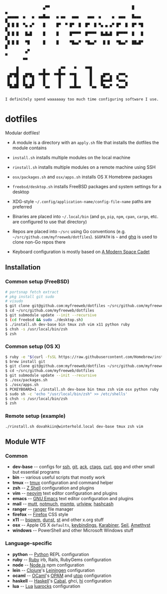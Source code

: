 ```
                                                                             
                 ▄▀▀                                     █                  ▄
 ▄▄▄▄▄  ▄   ▄  ▄▄█▄▄   ▄ ▄▄   ▄▄▄    ▄▄▄  ▄     ▄  ▄▄▄   █▄▄▄              █ 
 █ █ █  ▀▄ ▄▀    █     █▀  ▀ █▀  █  █▀  █ ▀▄ ▄ ▄▀ █▀  █  █▀ ▀█            █  
 █ █ █   █▄█     █     █     █▀▀▀▀  █▀▀▀▀  █▄█▄█  █▀▀▀▀  █   █           █   
 █ █ █   ▀█      █     █     ▀█▄▄▀  ▀█▄▄▀   █ █   ▀█▄▄▀  ██▄█▀          █    
         ▄▀                                                            ▀     
        ▀▀                                                                   
                                                        
     █           ▄      ▄▀▀    ▀    ▀▀█                 
  ▄▄▄█   ▄▄▄   ▄▄█▄▄  ▄▄█▄▄  ▄▄▄      █     ▄▄▄    ▄▄▄  
 █▀ ▀█  █▀ ▀█    █      █      █      █    █▀  █  █   ▀ 
 █   █  █   █    █      █      █      █    █▀▀▀▀   ▀▀▀▄ 
 ▀█▄██  ▀█▄█▀    ▀▄▄    █    ▄▄█▄▄    ▀▄▄  ▀█▄▄▀  ▀▄▄▄▀ 
                                                        

I definitely spend waaaaaay too much time configuring software I use.

```

# dotfiles

Modular dotfiles!

- A module is a directory with an `apply.sh` file that installs the dotfiles the module contains
- `install.sh` installs multiple modules on the local machine
- `rinstall.sh` installs multiple modules on a remote machine using SSH
- `osx/packages.sh` and `osx/apps.sh` installs OS X Homebrew packages
- `freebsd/desktop.sh` installs FreeBSD packages and system settings for a desktop

- XDG-style `~/.config/application-name/config-file-name` paths are preferred
- Binaries are placed into `~/.local/bin` (and `go`, `pip`, `npm`, `cpan`, `cargo`, etc. are configured to use that directory)
- Repos are placed into `~/src` using Go conventions (e.g. `~/src/github.com/myfreeweb/dotfiles`). `$GOPATH` is `~` and [ghq] is used to clone non-Go repos there
- Keyboard configuration is mostly based on [A Modern Space Cadet]

[ghq]: https://github.com/motemen/ghq
[A Modern Space Cadet]: http://stevelosh.com/blog/2012/10/a-modern-space-cadet/

## Installation

### Common setup (FreeBSD)

```bash
# portsnap fetch extract
# pkg install git sudo
# visudo
$ git clone git@github.com:myfreeweb/dotfiles ~/src/github.com/myfreeweb/dotfiles
$ cd ~/src/github.com/myfreeweb/dotfiles
$ git submodule update --init --recursive
$ (cd freebsd && sudo ./desktop.sh)
$ ./install.sh dev-base bin tmux zsh vim x11 python ruby
$ chsh -s /usr/local/bin/zsh
$ zsh
```

### Common setup (OS X)

```bash
$ ruby -e "$(curl -fsSL https://raw.githubusercontent.com/Homebrew/install/master/install)"
$ brew install git
$ git clone git@github.com:myfreeweb/dotfiles ~/src/github.com/myfreeweb/dotfiles
$ cd ~/src/github.com/myfreeweb/dotfiles
$ git submodule update --init --recursive
$ ./osx/packages.sh
$ ./osx/apps.sh
$ PCKEYBOARD=1 ./install.sh dev-base bin tmux zsh vim osx python ruby
$ sudo sh -c 'echo "/usr/local/bin/zsh" >> /etc/shells'
$ chsh -s /usr/local/bin/zsh
$ zsh
```

### Remote setup (example)

    ./rinstall.sh dovahkiin@winterhold.local dev-base tmux zsh vim

## Module WTF

### Common

- **dev-base** -- configs for [ssh], [git], [ack], [ctags], [curl], [gpg] and other small but essential programs
- **bin** -- various useful scripts that mostly work
- **tmux** -- [tmux] configuration and command helper
- **zsh** -- [Z Shell] configuration and plugins
- **vim** -- [neovim] text editor configuration and plugins
- **emacs** -- [GNU Emacs] text editor configuration and plugins
- **mail** -- [mutt], [notmuch], [msmtp], [urlview], [hashcash]
- **ranger** -- [ranger] file manager
- **firefox** -- [Firefox] CSS style
- **x11** -- [bspwm], [dunst], [st] and other x.org stuff
- **osx** -- Apple OS X `defaults`, [keybindings], [Karabiner], [Seil], [Amethyst]
- **windows** -- PowerShell and other Microsoft Windows stuff

[ssh]: http://www.openssh.com
[git]: http://git-scm.com
[ack]: http://beyondgrep.com
[ctags]: http://ctags.sourceforge.net
[curl]: http://curl.haxx.se
[gpg]: https://www.gnupg.org
[tmux]: http://tmux.sourceforge.net
[Z Shell]: http://zsh.sourceforge.net
[neovim]: https://github.com/neovim/neovim
[GNU Emacs]: https://www.gnu.org/software/emacs/
[keybindings]: https://github.com/ttscoff/KeyBindings
[Karabiner]: https://pqrs.org/osx/karabiner/index.html.en
[Seil]: https://pqrs.org/osx/karabiner/seil.html.en
[Amethyst]: https://github.com/ianyh/Amethyst
[mutt]: http://www.mutt.org
[notmuch]: http://notmuchmail.org
[msmtp]: https://wiki.archlinux.org/index.php/MSMTP
[urlview]: https://github.com/sigpipe/urlview
[hashcash]: http://hashcash.org
[bspwm]: https://github.com/baskerville/bspwm
[dunst]: https://github.com/knopwob/dunst
[st]: http://st.suckless.org/
[ranger]: http://ranger.nongnu.org/
[Firefox]: https://www.mozilla.org/en-US/firefox/desktop/

### Language-specific

- **python** -- [Python] REPL configuration
- **ruby** -- [Ruby] irb, Rails, RubyGems configuration
- **node** -- [Node.js] npm configuration
- **lein** -- [Clojure]'s [Leiningen] configuration
- **ocaml** -- [OCaml]'s [OPAM] and [utop] configuration
- **haskell** -- [Haskell]'s [Cabal], ghci, [hi] configuration
- **lua** -- [Lua] [luarocks] configuration

[Python]: https://www.python.org
[Ruby]: https://www.ruby-lang.org/en/
[Node.js]: https://nodejs.org/en/
[Clojure]: http://clojure.org
[Leiningen]: http://leiningen.org
[OCaml]: https://ocaml.org
[OPAM]: https://opam.ocaml.org
[utop]: https://github.com/diml/utop
[Haskell]: https://www.haskell.org
[Cabal]: https://www.haskell.org/cabal/
[hi]: https://github.com/fujimura/hi
[Lua]: http://www.lua.org
[luarocks]: https://rocks.moonscript.org
